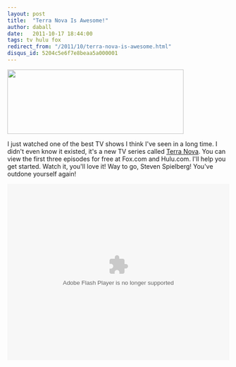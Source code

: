 ```yaml
---
layout: post
title:  "Terra Nova Is Awesome!"
author: daball
date:   2011-10-17 18:44:00
tags: tv hulu fox
redirect_from: "/2011/10/terra-nova-is-awesome.html"
disqus_id: 5204c5e6f7e8beaa5a000001
---
```

<p class="right"><img src="http://4.bp.blogspot.com/-YbR58fSGOHA/Tpx5YS-d4FI/AAAAAAAAAGU/X98u7WKEbp4/s400/keyart_tn_news.jpg" height="146" width="400"></p>

I just watched one of the best TV shows I think I've seen in a long time. I didn't even know it existed, it's a new TV series called <a href="http://www.fox.com/terranova/" target="_blank">Terra Nova</a>. You can view the first three episodes for free at Fox.com and Hulu.com. I'll help you get started. Watch it, you'll love it! Way to go, Steven Spielberg! You've outdone yourself again!

<div id="extended"></div>

<div style="clear:both" class="large-centered"><embed allowfullscreen="true" src="http://www.hulu.com/embed/MmQ3kw0YeRvvw3TL6WUalQ" type="application/x-shockwave-flash" style="width:100%;min-height:400px;"></div>
